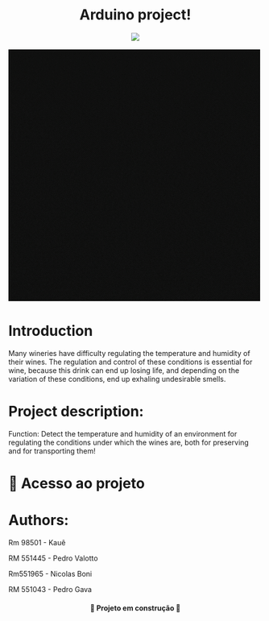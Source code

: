 <h1 align="center"> Arduino project! </h1>

<p align="center">
<img src="https://img.shields.io/badge/STATUS-em%20Desenvolvimento-green"/>
</p>

![gif logo](img/ustein%20tech%20solutons.gif)

# Introduction

Many wineries have difficulty regulating the temperature and humidity of their wines. The regulation and control of these conditions is essential for wine, because this drink can end up losing life, and depending on the variation of these conditions, end up exhaling undesirable smells.

# Project description:

 Function: Detect the temperature and humidity of an environment for regulating the conditions under which the wines are, both for preserving and for transporting them!

# 📁 Acesso ao projeto



# Authors:

Rm 98501 - Kauê

RM 551445 - Pedro Valotto

Rm551965 - Nicolas Boni

RM 551043 - Pedro Gava

<h4 align="center"> 
    🚧 Projeto em construção 🚧
</h4>